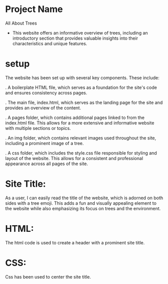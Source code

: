# Project Name

All About Trees

- This website offers an informative overview of trees, including an
  introductory section that provides valuable insights into their
  characteristics and unique features.

# setup
The website has been set up with several key components. These include:

. A boilerplate HTML file, which serves as a foundation for the site's code and
ensures consistency across pages.

. The main file, index.html, which serves as the landing page for the site and
provides an overview of the content.

. A pages folder, which contains additional pages linked to from the index.html
file. This allows for a more extensive and informative website with multiple
sections or topics.

. An img folder, which contains relevant images used throughout the site,
including a prominent image of a tree.

. A css folder, which includes the style.css file responsible for styling and
layout of the website. This allows for a consistent and professional appearance
across all pages of the site.

# Site Title:
As a user, I can easily read the title of the website, which is adorned on both
sides with a tree emoji. This adds a fun and visually appealing element to the
website while also emphasizing its focus on trees and the environment.

# HTML:
The html code is used to create a header with a prominent site title.

# CSS:
Css has been used to center the site title.

